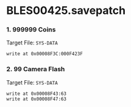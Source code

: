 # BLES00425.savepatch

### 1. 999999 Coins

Target File: `SYS-DATA`

```
write at 0x00008F3C:000F423F
```

### 2. 99 Camera Flash

Target File: `SYS-DATA`

```
write at 0x00008F43:63
write at 0x00008F47:63
```

